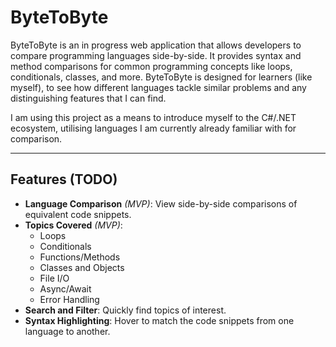 # ByteToByte

ByteToByte is an in progress web application that allows developers to compare programming languages side-by-side. 
It provides syntax and method comparisons for common programming concepts like loops, conditionals, classes, and more. 
ByteToByte is designed for learners (like myself), to see how different languages tackle similar problems and any distinguishing features that I can find.

I am using this project as a means to introduce myself to the C#/.NET ecosystem, utilising languages I am currently already familiar with for comparison.

---

## Features (TODO)

- **Language Comparison** *(MVP)*: View side-by-side comparisons of equivalent code snippets.
- **Topics Covered** *(MVP)*:
  - Loops
  - Conditionals 
  - Functions/Methods 
  - Classes and Objects 
  - File I/O
  - Async/Await
  - Error Handling 
- **Search and Filter**: Quickly find topics of interest.
- **Syntax Highlighting**: Hover to match the code snippets from one language to another.
